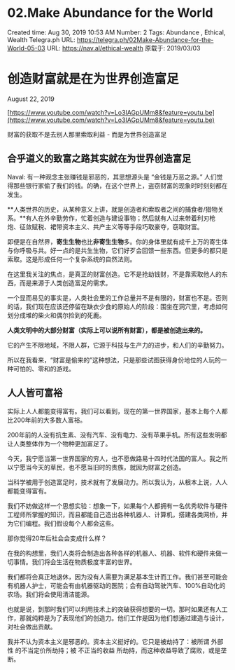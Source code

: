 # 02.Make Abundance for the World

Created time: Aug 30, 2019 10:53 AM
Number: 2
Tags: Abundance , Ethical, Wealth
Telegra.ph URL: https://telegra.ph/02Make-Abundance-for-the-World-05-03
URL: https://nav.al/ethical-wealth
原载于: 2019/03/03

# 创造财富就是在为世界创造富足

August 22, 2019

[https://www.youtube.com/watch?v=Lo3IAGpUMm8&feature=youtu.be](https://www.youtube.com/watch?v=Lo3IAGpUMm8&feature=youtu.be)

财富的获取不是去别人那里索取利益 - 而是为世界创造富足

## **合乎道义的致富之路其实就在为世界创造富足**

Naval: 有一种观念主张赚钱是邪恶的，其思想源头是 “金钱是万恶之源。” 人们觉得那些银行家偷了我们的钱。的确，在这个世界上，盗窃财富的现象时时刻刻都在发生。

**人类世界的历史，从某种意义上讲，就是创造者和索取者之间的捕食者/猎物关系。**有人在外辛勤劳作，忙着创造与建设事物；然后就有人过来带着利刃枪炮、征敛赋税、裙带资本主义、共产主义等等手段巧取豪夺，窃取财富。

即便是在自然界，**寄生生物**也比**非寄生生物**多。你的身体里就有成千上万的寄生体与你呼吸与共。好一点的是共生生物，它们好歹会回馈一些东西。但更多的都只是索取。这是形成任何一个复杂系统的自然法则。

在这里我关注的焦点，是真正的财富创造。它不是抢劫钱财，不是靠索取他人的东西，而是来源于人类创造富足的需求。

一个显而易见的事实是，人类社会里的工作总量并不是有限的，财富也不是。否则的话，我们现在应该还停留在缺衣少食的原始人的阶段：围坐在洞穴里，考虑如何划分成堆的柴火和偶尔捡到的死鹿。

**人类文明中的大部分财富（实际上可以说所有财富），都是被创造出来的。**

它的产生不限地域，不限人群，它源于科技与生产力的进步，和人们的辛勤努力。

所以在我看来，“财富是偷来的”这种想法，只是那些试图获得身份地位的人玩的一种可怕的、零和的游戏。

## **人人皆可富裕**

实际上人人都能变得富有。我们可以看到，现在的第一世界国家，基本上每个人都比200年前的大多数人富裕。

200年前的人没有抗生素、没有汽车、没有电力、没有苹果手机。所有这些发明都让人类整体作为一个物种更加富足了。

今天，我宁愿当第一世界国家的穷人，也不愿做路易十四时代法国的富人。我之所以宁愿当今天的草民，也不愿当旧时的贵族，就因为财富之创造。

当科学被用于创造富足时，技术就有了发展动力。所以我认为，从根本上说，人人都能变得富有。

我们不妨做这样一个思想实验：想象一下，如果每个人都拥有一名优秀软件与硬件工程师所掌握的知识，而且都能自己造出各种机器人、计算机，搭建各类网桥，并为它们编程。我们假设每个人都会这些。

那你觉得20年后社会会变成什么样？

在我的构想里，我们人类将会制造出各种各样的机器人、机器、软件和硬件来做一切事情。我们将会生活在物质极度丰富的世界。

我们都将会真正地退休，因为没有人需要为满足基本生计而工作。我们甚至可能会有机器人护士，可能会有由机器驱动的医院；会有自动驾驶汽车、100%自动化的农场。我们将会使用清洁能源。

也就是说，到那时我们可以利用技术上的突破获得想要的一切。那时如果还有人工作，那就纯粹是为了表现他们的创造力。他们工作是因为他们想通过建造与设计，对社会做出贡献。

我并不认为资本主义是邪恶的。资本主义挺好的。它只是被劫持了：被所谓 外部性 的不当定价所劫持；被 不正当的收益 所劫持，而这种收益导致了腐败，或是垄断。